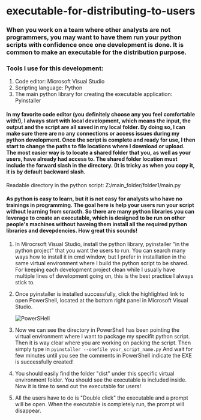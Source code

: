 # executable-for-distributing-to-users

### When you work on a team where other analysts are not programmers, you may want to have them run your python scripts with confidence once one development is done. It is common to make an executable for the distribution purpose.
### Tools I use for this development:
1. Code editor: Microsoft Visual Studio
2. Scripting language: Python
3. The main python library for creating the executable application: Pyinstaller

#### In my favorite code editor (you definitely choose any you feel comfortable with!), I always start with local development, which means the input, the output and the script are all saved in my local folder. By doing so, I can make sure there are no any connections or access issues during my python development. Once the script is complete and ready for use, I then start to change the paths to file locations where I download or upload. The most easier way is to locate a shared folder that you, as well as your users, have already had access to. The shared folder location must include the forward slash in the directory. (It is tricky as when you copy it, it is by default backward slash. 
Readable directory in the python script: Z:/main_folder/folder1/main.py
#### As python is easy to learn, but it is not easy for analysts who have no trainings in programming. The goal here is help your users run your script without learning from scracth. So there are many python libraries you can leverage to create an executable, which is designed to be run on other people's machines without haveing them install all the required python libraries and devepdencies. How great this sounds! 
1. In Mirocrsoft Visual Studio, install the python library, pyinstaller "in the python project" that you want the users to run. You can search many ways how to install it in cmd window, but I prefer in installlation in the same virtual environment where I build the python script to be shared. For keeping each development project clean while I usually have multiple lines of development going on, this is the best practice I always stick to.
2. Once pyinstaller is installed successfully, click the highlighted link to open PowerShell, located at the bottom right panel in Microsoft Visual Studio.
   
   ![PowerSHell](https://github.com/JuilienH/executable-for-distributing-to-users/assets/22305109/35ca9768-4301-4991-a84a-0fd604979d42)

3. Now we can see the directory in PowerShell has been pointing the virtual environment where I want to package my specifit python script. Then it is way clear where you are working on packing the script. Then simply type in ```pyinstaller --onefile your_script_name.py``` And wait for few minutes until you see the comments in PowerShell indicate the EXE is successfully created!
4. You should easily find the folder "dist" under this specific virtual environment folder. You should see the executable is included inside. Now it is time to send out the executable for users!
5. All the users have to do is "Double click" the executable and a prompt will be open. When the executable is completely run, the prompt will disappear. 

